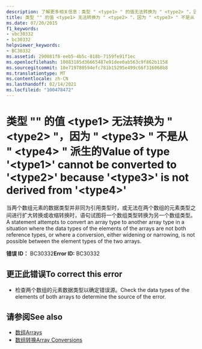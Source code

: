 ```yaml
---
description: 了解更多相关信息：类型 " <type1> " 的值无法转换为 " <type2> "，因为 " <type3> " 不是从 " <type4> " 派生的
title: 类型 "" 的值 <type1> 无法转换为 " <type2> "，因为 " <type3> " 不是从 " <type4> " 派生的
ms.date: 07/20/2015
f1_keywords:
- vbc30332
- bc30332
helpviewer_keywords:
- BC30332
ms.assetid: 290081f8-eeb5-4b5c-818b-7159fe91f1ec
ms.openlocfilehash: 10083185d36665487e91dee0ab563c9f862b1158
ms.sourcegitcommit: 10e719780594efc781b15295e499c66f316068b8
ms.translationtype: MT
ms.contentlocale: zh-CN
ms.lasthandoff: 02/14/2021
ms.locfileid: "100478472"
---
```

# <a name="value-of-type-type1-cannot-be-converted-to-type2-because-type3-is-not-derived-from-type4"></a><span data-ttu-id="69a18-103">类型 "" 的值 \<type1> 无法转换为 " \<type2> "，因为 " \<type3> " 不是从 " \<type4> " 派生的</span><span class="sxs-lookup"><span data-stu-id="69a18-103">Value of type '\<type1>' cannot be converted to '\<type2>' because '\<type3>' is not derived from '\<type4>'</span></span>

<span data-ttu-id="69a18-104">当两个数组元素的数据类型并非同为引用类型时，或无法在两个数组的元素类型之间进行扩大转换或收缩转换时，语句试图将一个数组类型转换为另一个数组类型。</span><span class="sxs-lookup"><span data-stu-id="69a18-104">A statement attempts to convert an array type to another array type in a situation where the data types of the elements of the arrays are not both reference types, or where a conversion, either widening or narrowing, is not possible between the element types of the two arrays.</span></span>  
  
 <span data-ttu-id="69a18-105">**错误 ID：** BC30332</span><span class="sxs-lookup"><span data-stu-id="69a18-105">**Error ID:** BC30332</span></span>  
  
## <a name="to-correct-this-error"></a><span data-ttu-id="69a18-106">更正此错误</span><span class="sxs-lookup"><span data-stu-id="69a18-106">To correct this error</span></span>  
  
- <span data-ttu-id="69a18-107">检查两个数组的元素数据类型以确定错误源。</span><span class="sxs-lookup"><span data-stu-id="69a18-107">Check the data types of the elements of both arrays to determine the source of the error.</span></span>  
  
## <a name="see-also"></a><span data-ttu-id="69a18-108">请参阅</span><span class="sxs-lookup"><span data-stu-id="69a18-108">See also</span></span>

- [<span data-ttu-id="69a18-109">数组</span><span class="sxs-lookup"><span data-stu-id="69a18-109">Arrays</span></span>](../programming-guide/language-features/arrays/index.md)
- [<span data-ttu-id="69a18-110">数组转换</span><span class="sxs-lookup"><span data-stu-id="69a18-110">Array Conversions</span></span>](../programming-guide/language-features/data-types/array-conversions.md)
